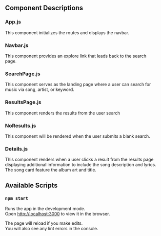 ## Component Descriptions

### App.js
This component initializes the routes and displays the navbar.

### Navbar.js
This component provides an explore link that leads back to the search page.

### SearchPage.js
This component serves as the landing page where a user can search for music via song, artist, or keyword.

### ResultsPage.js
This component renders the results from the user search

### NoResults.js
This component will be rendered when the user submits a blank search.

### Details.js
This component renders when a user clicks a result from the results page displaying additional information to include the song description and lyrics.  The song card feature the album art and title.


## Available Scripts

### `npm start`

Runs the app in the development mode.\
Open [http://localhost:3000](http://localhost:3000) to view it in the browser.

The page will reload if you make edits.\
You will also see any lint errors in the console.

